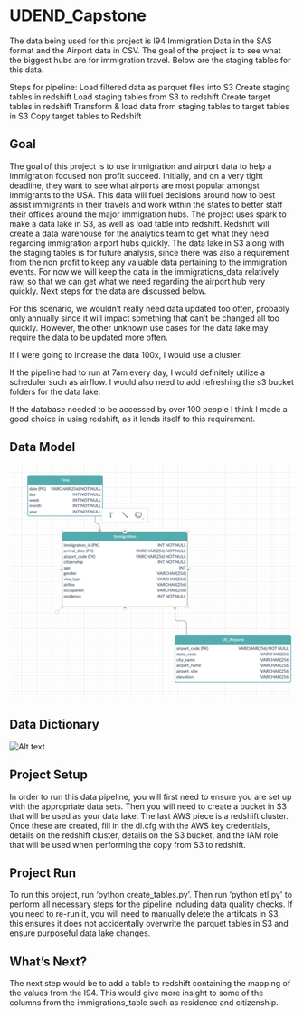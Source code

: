 # UDEND_Capstone

The data being used for this project is I94 Immigration Data in the SAS format and the Airport data in CSV. The goal of the project is to see what the biggest hubs are for immigration travel. Below are the staging tables for this data.

Steps for pipeline:
Load filtered data as parquet files into S3
Create staging tables in redshift
Load staging tables from S3 to redshift
Create target tables in redshift
Transform & load data from staging tables to target tables in S3
Copy target tables to Redshift

## Goal
The goal of this project is to use immigration and airport data to help a immigration focused non profit succeed. Initially, and on a very tight deadline, they want to see what airports are most popular amongst immigrants to the USA. This data will fuel decisions around how to best assist immigrants in their travels and work within the states to better staff their offices around the major immigration hubs. The project uses spark to make a data lake in S3, as well as load table into redshift. Redshift will create a data warehouse for the analytics team to get what they need regarding immigration airport hubs quickly. The data lake in S3 along with the staging tables is for future analysis, since there was also a requirement from the non profit to keep any valuable data pertaining to the immigration events. For now we will keep the data in the immigrations_data relatively raw, so that we can get what we need regarding the airport hub very quickly. Next steps for the data are discussed below.

For this scenario, we wouldn’t really need data updated too often, probably only annually since it will impact something that can’t be changed all too quickly. However, the other unknown use cases for the data lake may require the data to be updated more often. 

If I were going to increase the data 100x, I would use a cluster.

If the pipeline had to run at 7am every day, I would definitely utilize a scheduler such as airflow. I would also need to add refreshing the s3 bucket folders for the data lake.

If the database needed to be accessed by over 100 people I think I made a good choice in using redshift, as it lends itself to this requirement.

## Data Model
![Alt text](data_model_udend_capstone.png?raw=true)

## Data Dictionary
![Alt text](DataDictionary.png?raw=true)

## Project Setup
In order to run this data pipeline, you will first need to ensure you are set up with the appropriate data sets. Then you will need to create a bucket in S3 that will be used as your data lake. The last AWS piece is a redshift cluster. Once these are created, fill in the dl.cfg with the AWS key credentials, details on the redshift cluster, details on the S3 bucket, and the IAM role that will be used when performing the copy from S3 to redshift.


## Project Run
To run this project, run ‘python create_tables.py’. Then run ‘python etl.py' to perform all necessary steps for the pipeline including data quality checks. If you need to re-run it, you will need to manually delete the artifcats in S3, this ensures it does not accidentally overwrite the parquet tables in S3 and ensure purposeful data lake changes.


## What’s Next?
The next step would be to add a table to redshift containing the mapping of the values from the I94. This would give more insight to some of the columns from the immigrations_table such as residence and citizenship. 
